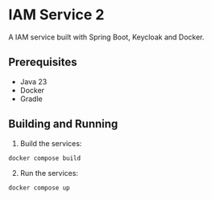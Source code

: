 # IAM Service 2

A IAM service built with Spring Boot, Keycloak and Docker.

## Prerequisites

- Java 23
- Docker
- Gradle

## Building and Running

1. Build the services:

```bash
docker compose build
```

2. Run the services:

```bash
docker compose up
```

